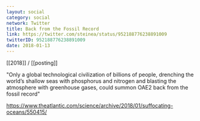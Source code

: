 ```yaml
---
layout: social
category: social
network: Twitter
title: Back from the Fossil Record
link: https://twitter.com/steinea/status/952188776238891009
twitterID: 952188776238891009
date: 2018-01-13
---
```


[[2018]] / [[posting]]

"Only a global technological civilization of billions of people, drenching the world’s shallow seas with phosphorus and nitrogen and blasting the atmosphere with greenhouse gases, could summon OAE2 back from the fossil record"

<https://www.theatlantic.com/science/archive/2018/01/suffocating-oceans/550415/>
